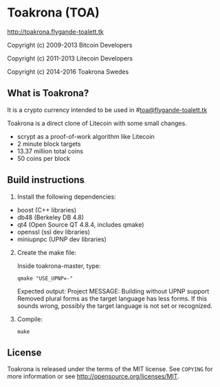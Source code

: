 Toakrona (TOA)
================================

http://toakrona.flygande-toalett.tk

Copyright (c) 2009-2013 Bitcoin Developers

Copyright (c) 2011-2013 Litecoin Developers

Copyright (c) 2014-2016 Toakrona Swedes

What is Toakrona?
----------------

It is a crypto currency intended to be used in #toa@flygande-toalett.tk

Toakrona is a direct clone of Litecoin with some small changes.
 - scrypt as a proof-of-work algorithm like Litecoin
 - 2 minute block targets
 - 13.37 million total coins
 - 50 coins per block

Build instructions
----------------
1. Install the following dependencies:

 - boost (C++ libraries)
 - db48 (Berkeley DB 4.8)
 - qt4 (Open Source QT 4.8.4, includes qmake)
 - openssl (ssl dev libraries)
 - miniupnpc (UPNP dev libraries)

2. Create the make file:

	Inside toakrona-master, type:

	`qmake "USE_UPNP=-"`

	Expected output:
 	Project MESSAGE: Building without UPNP support
 	Removed plural forms as the target language has less forms.
 	If this sounds wrong, possibly the target language is not set or recognized.
 
3. Compile:

	`make`



License
-------

Toakrona is released under the terms of the MIT license. See `COPYING` for more
information or see http://opensource.org/licenses/MIT.
